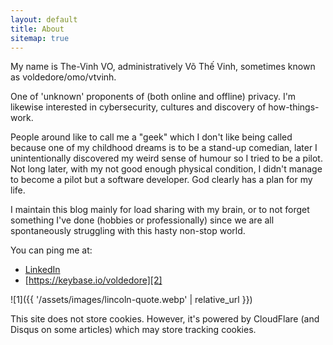 ```yaml
---
layout: default
title: About
sitemap: true
---
```


My name is The-Vinh VO, administratively Võ Thế Vinh, sometimes known as voldedore/omo/vtvinh.

One of 'unknown' proponents of (both online and offline) privacy. I'm likewise interested in cybersecurity, cultures and discovery of how-things-work.

People around like to call me a "geek" which I don't like being called because one of my childhood dreams is to be a stand-up comedian, later I unintentionally discovered my weird sense of humour so I tried to be a pilot. Not long later, with my not good enough physical condition, I didn't manage to become a pilot but a software developer. God clearly has a plan for my life.

I maintain this blog mainly for load sharing with my brain, or to not forget something I've done (hobbies or professionally) since we are all spontaneously struggling with this hasty non-stop world.

You can ping me at:

- [LinkedIn][3]
- [https://keybase.io/voldedore][2]

![1]({{ '/assets/images/lincoln-quote.webp' | relative_url }})

This site does not store cookies. However, it's powered by CloudFlare (and Disqus on some articles) which may store tracking cookies.

[2]: https://keybase.io/voldedore
[3]: https://www.linkedin.com/in/vinh-vo/
